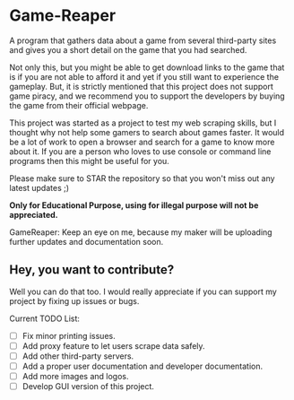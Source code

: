 # Game-Reaper

A program that gathers data about a game from several third-party sites and gives you a short detail on the game that
you had searched.

Not only this, but you might be able to get download links to the game that is if you are not able to afford it
and yet if you still want to experience the gameplay. But, it is strictly mentioned that this project does not support
game piracy, and we recommend you to support the developers by buying the game from their official webpage.

This project was started as a project to test my web scraping skills, but I thought why not help some gamers to search
about games faster. It would be a lot of work to open a browser and search for a game to know more about it. If you are
a person who loves to use console or command line programs then this might be useful for you.

Please make sure to STAR the repository so that you won't miss out any latest updates ;)

**Only for Educational Purpose, using for illegal purpose will not be appreciated.**

GameReaper: Keep an eye on me, because my maker will be uploading further updates and documentation soon.

## Hey, you want to contribute?

Well you can do that too. I would really appreciate if you can support my project by fixing up issues or bugs.  


Current TODO List:
- [ ] Fix minor printing issues.
- [ ] Add proxy feature to let users scrape data safely.
- [ ] Add other third-party servers.
- [ ] Add a proper user documentation and developer documentation.
- [ ] Add more images and logos.
- [ ] Develop GUI version of this project.
